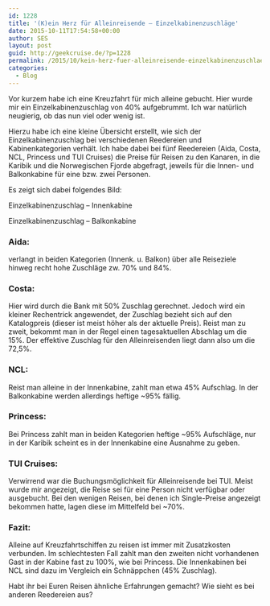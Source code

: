 ```yaml
---
id: 1228
title: '(K)ein Herz für Alleinreisende – Einzelkabinenzuschläge'
date: 2015-10-11T17:54:58+00:00
author: SES
layout: post
guid: http://geekcruise.de/?p=1228
permalink: /2015/10/kein-herz-fuer-alleinreisende-einzelkabinenzuschlaege/
categories:
  - Blog
---
```

Vor kurzem habe ich eine Kreuzfahrt für mich alleine gebucht. Hier wurde mir ein Einzelkabinenzuschlag von 40% aufgebrummt. Ich war natürlich neugierig, ob das nun viel oder wenig ist.

Hierzu habe ich eine kleine Übersicht erstellt, wie sich der Einzelkabinenzuschlag bei verschiedenen Reedereien und Kabinenkategorien verhält.
Ich habe dabei bei fünf Reedereien (Aida, Costa, NCL, Princess und TUI Cruises) die Preise für Reisen zu den Kanaren, in die Karibik und die Norwegischen Fjorde abgefragt, jeweils für die Innen- und Balkonkabine für eine bzw. zwei Personen.

Es zeigt sich dabei folgendes Bild:

Einzelkabinenzuschlag – Innenkabine


Einzelkabinenzuschlag – Balkonkabine


### Aida:

verlangt in beiden Kategorien (Innenk. u. Balkon) über alle Reiseziele hinweg recht hohe Zuschläge zw. 70% und 84%.

### Costa:

Hier wird durch die Bank mit 50% Zuschlag gerechnet. Jedoch wird ein kleiner Rechentrick angewendet, der Zuschlag bezieht sich auf den Katalogpreis (dieser ist meist höher als der aktuelle Preis). Reist man zu zweit, bekommt man in der Regel einen tagesaktuellen Abschlag um die 15%. Der effektive Zuschlag für den Alleinreisenden liegt dann also um die 72,5%.

### NCL:

Reist man alleine in der Innenkabine, zahlt man etwa 45% Aufschlag. In der Balkonkabine werden allerdings heftige ~95% fällig.

### Princess:

Bei Princess zahlt man in beiden Kategorien heftige ~95% Aufschläge, nur in der Karibik scheint es in der Innenkabine eine Ausnahme zu geben.

### TUI Cruises:

Verwirrend war die Buchungsmöglichkeit für Alleinreisende bei TUI. Meist wurde mir angezeigt, die Reise sei für eine Person nicht verfügbar oder ausgebucht. Bei den wenigen Reisen, bei denen ich Single-Preise angezeigt bekommen hatte, lagen diese im Mittelfeld bei ~70%.

### Fazit:

Alleine auf Kreuzfahrtschiffen zu reisen ist immer mit Zusatzkosten verbunden. Im schlechtesten Fall zahlt man den zweiten nicht vorhandenen Gast in der Kabine fast zu 100%, wie bei Princess. Die Innenkabinen bei NCL sind dazu im Vergleich ein Schnäppchen (45% Zuschlag).

Habt ihr bei Euren Reisen ähnliche Erfahrungen gemacht? Wie sieht es bei anderen Reedereien aus?
